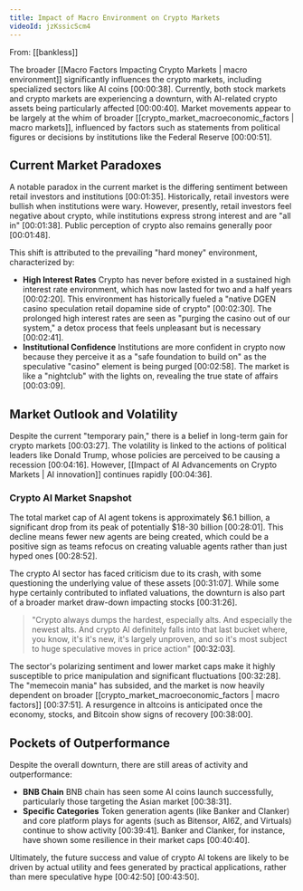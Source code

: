 ```yaml
---
title: Impact of Macro Environment on Crypto Markets
videoId: jzKssicScm4
---
```


From: [[bankless]] <br/> 

The broader [[Macro Factors Impacting Crypto Markets | macro environment]] significantly influences the crypto markets, including specialized sectors like AI coins <a class="yt-timestamp" data-t="00:00:38">[00:00:38]</a>. Currently, both stock markets and crypto markets are experiencing a downturn, with AI-related crypto assets being particularly affected <a class="yt-timestamp" data-t="00:00:40">[00:00:40]</a>. Market movements appear to be largely at the whim of broader [[crypto_market_macroeconomic_factors | macro markets]], influenced by factors such as statements from political figures or decisions by institutions like the Federal Reserve <a class="yt-timestamp" data-t="00:00:51">[00:00:51]</a>.

## Current Market Paradoxes

A notable paradox in the current market is the differing sentiment between retail investors and institutions <a class="yt-timestamp" data-t="00:01:35">[00:01:35]</a>. Historically, retail investors were bullish when institutions were wary. However, presently, retail investors feel negative about crypto, while institutions express strong interest and are "all in" <a class="yt-timestamp" data-t="00:01:38">[00:01:38]</a>. Public perception of crypto also remains generally poor <a class="yt-timestamp" data-t="00:01:48">[00:01:48]</a>.

This shift is attributed to the prevailing "hard money" environment, characterized by:
*   **High Interest Rates** Crypto has never before existed in a sustained high interest rate environment, which has now lasted for two and a half years <a class="yt-timestamp" data-t="00:02:20">[00:02:20]</a>. This environment has historically fueled a "native DGEN casino speculation retail dopamine side of crypto" <a class="yt-timestamp" data-t="00:02:30">[00:02:30]</a>. The prolonged high interest rates are seen as "purging the casino out of our system," a detox process that feels unpleasant but is necessary <a class="yt-timestamp" data-t="00:02:41">[00:02:41]</a>.
*   **Institutional Confidence** Institutions are more confident in crypto now because they perceive it as a "safe foundation to build on" as the speculative "casino" element is being purged <a class="yt-timestamp" data-t="00:02:58">[00:02:58]</a>. The market is like a "nightclub" with the lights on, revealing the true state of affairs <a class="yt-timestamp" data-t="00:03:09">[00:03:09]</a>.

## Market Outlook and Volatility

Despite the current "temporary pain," there is a belief in long-term gain for crypto markets <a class="yt-timestamp" data-t="00:03:27">[00:03:27]</a>. The volatility is linked to the actions of political leaders like Donald Trump, whose policies are perceived to be causing a recession <a class="yt-timestamp" data-t="00:04:16">[00:04:16]</a>. However, [[Impact of AI Advancements on Crypto Markets | AI innovation]] continues rapidly <a class="yt-timestamp" data-t="00:04:36">[00:04:36]</a>.

### Crypto AI Market Snapshot
The total market cap of AI agent tokens is approximately $6.1 billion, a significant drop from its peak of potentially $18-30 billion <a class="yt-timestamp" data-t="00:28:01">[00:28:01]</a>. This decline means fewer new agents are being created, which could be a positive sign as teams refocus on creating valuable agents rather than just hyped ones <a class="yt-timestamp" data-t="00:28:52">[00:28:52]</a>.

The crypto AI sector has faced criticism due to its crash, with some questioning the underlying value of these assets <a class="yt-timestamp" data-t="00:31:07">[00:31:07]</a>. While some hype certainly contributed to inflated valuations, the downturn is also part of a broader market draw-down impacting stocks <a class="yt-timestamp" data-t="00:31:26">[00:31:26]</a>.

> "Crypto always dumps the hardest, especially alts. And especially the newest alts. And crypto AI definitely falls into that last bucket where, you know, it's it's new, it's largely unproven, and so it's most subject to huge speculative moves in price action" <a class="yt-timestamp" data-t="00:32:03">[00:32:03]</a>.

The sector's polarizing sentiment and lower market caps make it highly susceptible to price manipulation and significant fluctuations <a class="yt-timestamp" data-t="00:32:28">[00:32:28]</a>. The "memecoin mania" has subsided, and the market is now heavily dependent on broader [[crypto_market_macroeconomic_factors | macro factors]] <a class="yt-timestamp" data-t="00:37:51">[00:37:51]</a>. A resurgence in altcoins is anticipated once the economy, stocks, and Bitcoin show signs of recovery <a class="yt-timestamp" data-t="00:38:00">[00:38:00]</a>.

## Pockets of Outperformance

Despite the overall downturn, there are still areas of activity and outperformance:
*   **BNB Chain** BNB chain has seen some AI coins launch successfully, particularly those targeting the Asian market <a class="yt-timestamp" data-t="00:38:31">[00:38:31]</a>.
*   **Specific Categories** Token generation agents (like Banker and Clanker) and core platform plays for agents (such as Bitensor, AI6Z, and Virtuals) continue to show activity <a class="yt-timestamp" data-t="00:39:41">[00:39:41]</a>. Banker and Clanker, for instance, have shown some resilience in their market caps <a class="yt-timestamp" data-t="00:40:40">[00:40:40]</a>.

Ultimately, the future success and value of crypto AI tokens are likely to be driven by actual utility and fees generated by practical applications, rather than mere speculative hype <a class="yt-timestamp" data-t="00:42:50">[00:42:50]</a> <a class="yt-timestamp" data-t="00:43:50">[00:43:50]</a>.